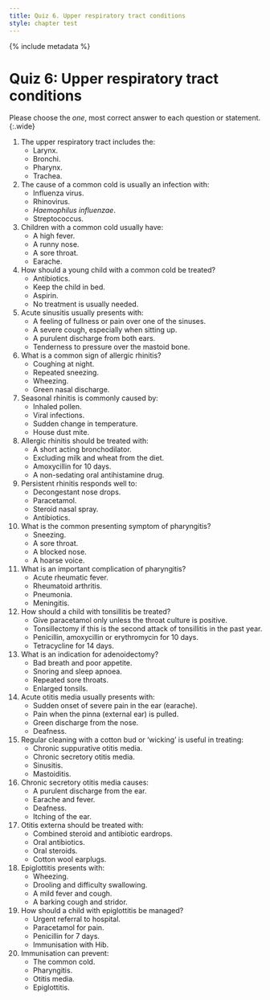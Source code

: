 ```yaml
---
title: Quiz 6. Upper respiratory tract conditions
style: chapter test
---
```


{% include metadata %}

# Quiz 6: Upper respiratory tract conditions

Please choose the *one*, most correct answer to each question or statement.
{:.wide}

1.	The upper respiratory tract includes the:
	-	Larynx.
	-	Bronchi.
	+	Pharynx.
	-	Trachea.
2.	The cause of a common cold is usually an infection with:
	-	Influenza virus.
	+	Rhinovirus.
	-	*Haemophilus influenzae*.
	-	Streptococcus.
3.	Children with a common cold usually have:
	-	A high fever.
	+	A runny nose.
	-	A sore throat.
	-	Earache.
4.	How should a young child with a common cold be treated?
	-	Antibiotics.
	-	Keep the child in bed.
	-	Aspirin.
	+	No treatment is usually needed.
5.	Acute sinusitis usually presents with:
	+	A feeling of fullness or pain over one of the sinuses.
	-	A severe cough, especially when sitting up.
	-	A purulent discharge from both ears.
	-	Tenderness to pressure over the mastoid bone.
6.	What is a common sign of allergic rhinitis?
	-	Coughing at night.
	+	Repeated sneezing.
	-	Wheezing.
	-	Green nasal discharge.
7.	Seasonal rhinitis is commonly caused by:
	+	Inhaled pollen.
	-	Viral infections.
	-	Sudden change in temperature.
	-	House dust mite.
8.	Allergic rhinitis should be treated with:
	-	A short acting bronchodilator.
	-	Excluding milk and wheat from the diet.
	-	Amoxycillin for 10 days.
	+	A non-sedating oral antihistamine drug.
9.	Persistent rhinitis responds well to:
	-	Decongestant nose drops.
	-	Paracetamol.
	+	Steroid nasal spray.
	-	Antibiotics.
10.	What is the common presenting symptom of pharyngitis?
	-	Sneezing.
	+	A sore throat.
	-	A blocked nose.
	-	A hoarse voice.
11.	What is an important complication of pharyngitis?
	+	Acute rheumatic fever.
	-	Rheumatoid arthritis.
	-	Pneumonia.
	-	Meningitis.
12.	How should a child with tonsillitis be treated?
	-	Give paracetamol only unless the throat culture is positive.
	-	Tonsillectomy if this is the second attack of tonsillitis in the past year.
	+	Penicillin, amoxycillin or erythromycin for 10 days.
	-	Tetracycline for 14 days.
13.	What is an indication for adenoidectomy?
	-	Bad breath and poor appetite.
	+	Snoring and sleep apnoea.
	-	Repeated sore throats.
	-	Enlarged tonsils.
14.	Acute otitis media usually presents with:
	+	Sudden onset of severe pain in the ear (earache).
	-	Pain when the pinna  (external ear) is pulled.
	-	Green discharge from the nose.
	-	Deafness.
15.	Regular cleaning with a cotton bud or ‘wicking’ is useful in treating:
	+	Chronic suppurative otitis media.
	-	Chronic secretory otitis media.
	-	Sinusitis.
	-	Mastoiditis.
16.	Chronic secretory otitis media causes:
	-	A purulent discharge from the ear.
	-	Earache and fever.
	+	Deafness.
	-	Itching of the ear.
17.	Otitis externa should be treated with:
	+	Combined steroid and antibiotic eardrops.
	-	Oral antibiotics.
	-	Oral steroids.
	-	Cotton wool earplugs.
18.	Epiglottitis presents with:
	-	Wheezing.
	+	Drooling and difficulty swallowing.
	-	A mild fever and cough.
	-	A barking cough and stridor.
19.	How should a child with epiglottitis be managed?
	+	Urgent referral to hospital.
	-	Paracetamol for pain.
	-	Penicillin for 7 days.
	-	Immunisation with Hib.
20.	Immunisation can prevent:
	-	The common cold.
	-	Pharyngitis.
	-	Otitis media.
	+	Epiglottitis.